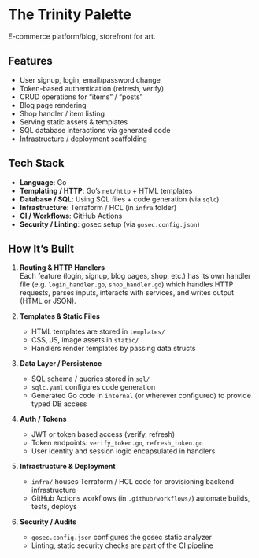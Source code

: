 # The Trinity Palette
E-commerce platform/blog, storefront for art.

## Features

- User signup, login, email/password change  
- Token-based authentication (refresh, verify)  
- CRUD operations for “items” / “posts”  
- Blog page rendering  
- Shop handler / item listing  
- Serving static assets & templates  
- SQL database interactions via generated code  
- Infrastructure / deployment scaffolding  

## Tech Stack

- **Language**: Go  
- **Templating / HTTP**: Go’s `net/http` + HTML templates  
- **Database / SQL**: Using SQL files + code generation (via `sqlc`)  
- **Infrastructure**: Terraform / HCL (in `infra` folder)  
- **CI / Workflows**: GitHub Actions  
- **Security / Linting**: gosec setup (via `gosec.config.json`)  

## How It’s Built

1. **Routing & HTTP Handlers**  
   Each feature (login, signup, blog pages, shop, etc.) has its own handler file (e.g. `login_handler.go`, `shop_handler.go`) which handles HTTP requests, parses inputs, interacts with services, and writes output (HTML or JSON).

2. **Templates & Static Files**  
   - HTML templates are stored in `templates/`  
   - CSS, JS, image assets in `static/`  
   - Handlers render templates by passing data structs  

3. **Data Layer / Persistence**  
   - SQL schema / queries stored in `sql/`  
   - `sqlc.yaml` configures code generation  
   - Generated Go code in `internal` (or wherever configured) to provide typed DB access  

4. **Auth / Tokens**  
   - JWT or token based access (verify, refresh)  
   - Token endpoints: `verify_token.go`, `refresh_token.go`  
   - User identity and session logic encapsulated in handlers  

5. **Infrastructure & Deployment**  
   - `infra/` houses Terraform / HCL code for provisioning backend infrastructure  
   - GitHub Actions workflows (in `.github/workflows/`) automate builds, tests, deploys  

6. **Security / Audits**  
   - `gosec.config.json` configures the gosec static analyzer  
   - Linting, static security checks are part of the CI pipeline  
